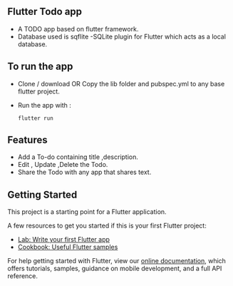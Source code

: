## Flutter Todo app

* A TODO  app based on flutter framework.
* Database used is sqflite -SQLite plugin for Flutter which acts as a local database.

## To run the app
* Clone / download OR Copy the lib folder and pubspec.yml to any base flutter project.
- Run the app with :

      flutter run

## Features

* Add a To-do containing title ,description.
* Edit , Update ,Delete the Todo.
* Share the Todo with any app that shares text.

## Getting Started

This project is a starting point for a Flutter application.

A few resources to get you started if this is your first Flutter project:

- [Lab: Write your first Flutter app](https://flutter.dev/docs/get-started/codelab)
- [Cookbook: Useful Flutter samples](https://flutter.dev/docs/cookbook)

For help getting started with Flutter, view our
[online documentation](https://flutter.dev/docs), which offers tutorials,
samples, guidance on mobile development, and a full API reference.

